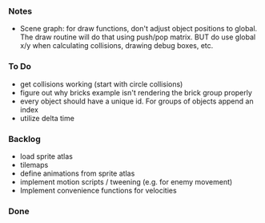 ### Notes

- Scene graph: for draw functions, don't adjust object positions to global. The draw routine will do that using push/pop matrix. BUT do use global x/y when calculating collisions, drawing debug boxes, etc.

### To Do

- get collisions working (start with circle collisions)
- figure out why bricks example isn't rendering the brick group properly
- every object should have a unique id. For groups of objects append an index
- utilize delta time

### Backlog

- load sprite atlas
- tilemaps
- define animations from sprite atlas
- implement motion scripts / tweening (e.g. for enemy movement)
- Implement convenience functions for velocities

### Done
